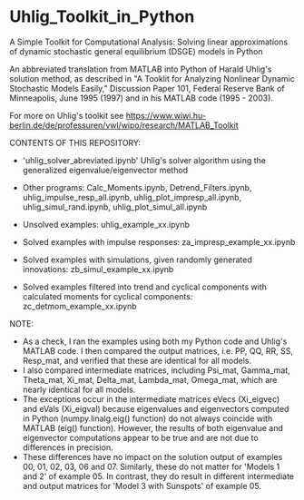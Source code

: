# Uhlig_Toolkit_in_Python

A Simple Toolkit for Computational Analysis: Solving linear approximations of dynamic stochastic general equilibrium (DSGE) models in Python

An abbreviated translation from MATLAB into Python of Harald Uhlig's solution method, as described in "A Tooklit for Analyzing Nonlinear Dynamic Stochastic Models Easily," Discussion Paper 101, Federal Reserve Bank of Minneapolis, June 1995 (1997) and in his MATLAB code (1995 - 2003). 

For more on Uhlig's toolkit see  https://www.wiwi.hu-berlin.de/de/professuren/vwl/wipo/research/MATLAB_Toolkit


CONTENTS OF THIS REPOSITORY:

* 'uhlig_solver_abreviated.ipynb'  Uhlig's solver algorithm using the generalized eigenvalue/eigenvector method

* Other programs:  Calc_Moments.ipynb, Detrend_Filters.ipynb, uhlig_impulse_resp_all.ipynb, uhlig_plot_impresp_all.ipynb, uhlig_simul_rand.ipynb, uhlig_plot_simul_all.ipynb

* Unsolved examples:  uhlig_example_xx.ipynb

* Solved examples with impulse responses:  za_impresp_example_xx.ipynb

* Solved examples with simulations, given randomly generated innovations:  zb_simul_example_xx.ipynb

* Solved examples filtered into trend and cyclical components with calculated moments for cyclical components:  zc_detmom_example_xx.ipynb 


NOTE:

* As a check, I ran the examples using both my Python code and Uhlig's MATLAB code. I then compared the output matrices, i.e. PP, QQ, RR, SS, Resp_mat, and verified that these are identical for all models.  
* I also compared intermediate matrices, including Psi_mat, Gamma_mat, Theta_mat, Xi_mat, Delta_mat, Lambda_mat, Omega_mat, which are nearly identical for all models.  
* The exceptions occur in the intermediate matrices eVecs (Xi_eigvec) and eVals (Xi_eigval) because eigenvalues and eigenvectors computed in Python (numpy.linalg.eig() function) do not always coincide with MATLAB (eig() function). However, the results of both eigenvalue and eigenvector computations appear to be true and are not due to differences in precision. 
*  These differences have no impact on the solution output of examples 00, 01, 02, 03, 06 and 07.  Similarly, these do not matter for 'Models 1 and 2' of example 05. In contrast, they do result in different intermediate and output matrices for 'Model 3 with Sunspots' of example 05.


